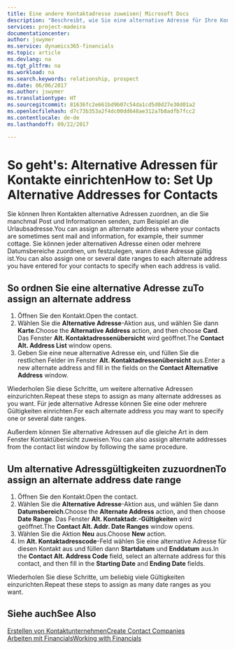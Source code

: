 ```yaml
---
title: Eine andere Kontaktadresse zuweisen| Microsoft Docs
description: "Beschreibt, wie Sie eine alternative Adresse für Ihre Kontakte zuweisen, an die Sie manchmal Informationen senden."
services: project-madeira
documentationcenter: 
author: jswymer
ms.service: dynamics365-financials
ms.topic: article
ms.devlang: na
ms.tgt_pltfrm: na
ms.workload: na
ms.search.keywords: relationship, prospect
ms.date: 06/06/2017
ms.author: jswymer
ms.translationtype: HT
ms.sourcegitcommit: 81636fc2e661bd9b07c54da1cd5d0d27e30d01a2
ms.openlocfilehash: d7c73b353a2f4dc00dd648ae312a7b8adfb7fcc2
ms.contentlocale: de-de
ms.lasthandoff: 09/22/2017

---
```

# <a name="how-to-set-up-alternative-addresses-for-contacts"></a><span data-ttu-id="67601-103">So geht's: Alternative Adressen für Kontakte einrichten</span><span class="sxs-lookup"><span data-stu-id="67601-103">How to: Set Up Alternative Addresses for Contacts</span></span>
<span data-ttu-id="67601-104">Sie können Ihren Kontakten alternative Adressen zuordnen, an die Sie manchmal Post und Informationen senden, zum Beispiel an die Urlaubsadresse.</span><span class="sxs-lookup"><span data-stu-id="67601-104">You can assign an alternate address where your contacts are sometimes sent mail and information, for example, their summer cottage.</span></span> <span data-ttu-id="67601-105">Sie können jeder alternativen Adresse einen oder mehrere Datumsbereiche zuordnen, um festzulegen, wann diese Adresse gültig ist.</span><span class="sxs-lookup"><span data-stu-id="67601-105">You can also assign one or several date ranges to each alternate address you have entered for your contacts to specify when each address is valid.</span></span>

## <a name="to-assign-an-alternate-address"></a><span data-ttu-id="67601-106">So ordnen Sie eine alternative Adresse zu</span><span class="sxs-lookup"><span data-stu-id="67601-106">To assign an alternate address</span></span>
1. <span data-ttu-id="67601-107">Öffnen Sie den Kontakt.</span><span class="sxs-lookup"><span data-stu-id="67601-107">Open the contact.</span></span>
2. <span data-ttu-id="67601-108">Wählen Sie die **Alternative Adresse**-Aktion aus, und wählen Sie dann **Karte**.</span><span class="sxs-lookup"><span data-stu-id="67601-108">Choose the **Alternative Address** action, and then choose **Card**.</span></span> <span data-ttu-id="67601-109">Das Fenster **Alt. Kontaktadressenübersicht** wird geöffnet.</span><span class="sxs-lookup"><span data-stu-id="67601-109">The **Contact Alt. Address List** window opens.</span></span>
3. <span data-ttu-id="67601-110">Geben Sie eine neue alternative Adresse ein, und füllen Sie die restlichen Felder im Fenster **Alt. Kontaktadressenübersicht** aus.</span><span class="sxs-lookup"><span data-stu-id="67601-110">Enter a new alternate address and fill in the fields on the **Contact Alternative Address** window.</span></span>

<span data-ttu-id="67601-111">Wiederholen Sie diese Schritte, um weitere alternative Adressen einzurichten.</span><span class="sxs-lookup"><span data-stu-id="67601-111">Repeat these steps to assign as many alternate addresses as you want.</span></span> <span data-ttu-id="67601-112">Für jede alternative Adresse können Sie eine oder mehrere Gültigkeiten einrichten.</span><span class="sxs-lookup"><span data-stu-id="67601-112">For each alternate address you may want to specify one or several date ranges.</span></span>

<span data-ttu-id="67601-113">Außerdem können Sie alternative Adressen auf die gleiche Art in dem Fenster Kontaktübersicht zuweisen.</span><span class="sxs-lookup"><span data-stu-id="67601-113">You can also assign alternate addresses from the contact list window by following the same procedure.</span></span>

## <a name="to-assign-an-alternate-address-date-range"></a><span data-ttu-id="67601-114">Um alternative Adressgültigkeiten zuzuordnen</span><span class="sxs-lookup"><span data-stu-id="67601-114">To assign an alternate address date range</span></span>
1. <span data-ttu-id="67601-115">Öffnen Sie den Kontakt.</span><span class="sxs-lookup"><span data-stu-id="67601-115">Open the contact.</span></span>
2. <span data-ttu-id="67601-116">Wählen Sie die **Alternative Adresse**-Aktion aus, und wählen Sie dann **Datumsbereich**.</span><span class="sxs-lookup"><span data-stu-id="67601-116">Choose the **Alternate Address** action, and then choose **Date Range**.</span></span> <span data-ttu-id="67601-117">Das Fenster **Alt. Kontaktadr.-Gültigkeiten** wird geöffnet.</span><span class="sxs-lookup"><span data-stu-id="67601-117">The **Contact Alt. Addr. Date Ranges** window opens.</span></span>
3. <span data-ttu-id="67601-118">Wählen Sie die Aktion **Neu** aus.</span><span class="sxs-lookup"><span data-stu-id="67601-118">Choose **New** action.</span></span>
4. <span data-ttu-id="67601-119">Im **Alt. Kontaktadresscode**-Feld wählen Sie eine alternative Adresse für diesen Kontakt aus und füllen dann **Startdatum** und **Enddatum** aus.</span><span class="sxs-lookup"><span data-stu-id="67601-119">In the **Contact Alt. Address Code** field, select an alternate address for this contact, and then fill in the **Starting Date** and **Ending Date** fields.</span></span>

<span data-ttu-id="67601-120">Wiederholen Sie diese Schritte, um beliebig viele Gültigkeiten einzurichten.</span><span class="sxs-lookup"><span data-stu-id="67601-120">Repeat these steps to assign as many date ranges as you want.</span></span>

## <a name="see-also"></a><span data-ttu-id="67601-121">Siehe auch</span><span class="sxs-lookup"><span data-stu-id="67601-121">See Also</span></span>
[<span data-ttu-id="67601-122">Erstellen von Kontaktunternehmen</span><span class="sxs-lookup"><span data-stu-id="67601-122">Create Contact Companies</span></span>](marketing-create-contact-companies.md)  
[<span data-ttu-id="67601-123">Arbeiten mit Financials</span><span class="sxs-lookup"><span data-stu-id="67601-123">Working with Financials</span></span>](ui-work-product.md)

